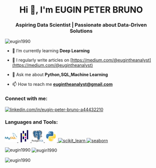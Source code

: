 <h1 align="center">Hi 👋, I'm EUGIN PETER BRUNO</h1>
<h3 align="center">Aspiring Data Scientist | Passionate about Data-Driven Solutions</h3>

<p align="left"> <img src="https://komarev.com/ghpvc/?username=eugin1990&label=Profile%20views&color=0e75b6&style=flat" alt="eugin1990" /> </p>

- 🌱 I’m currently learning **Deep Learning**

- 📝 I regularly write articles on [https://medium.com/@eugintheanalyst](https://medium.com/@eugintheanalyst)

- 💬 Ask me about **Python,SQL,Machine Learning**

- 📫 How to reach me **eugintheanalyst@gmail.com**

<h3 align="left">Connect with me:</h3>
<p align="left">
<a href="https://linkedin.com/in/linkedin.com/in/eugin-peter-bruno-a44432210" target="blank"><img align="center" src="https://raw.githubusercontent.com/rahuldkjain/github-profile-readme-generator/master/src/images/icons/Social/linked-in-alt.svg" alt="linkedin.com/in/eugin-peter-bruno-a44432210" height="30" width="40" /></a>
</p>

<h3 align="left">Languages and Tools:</h3>
<p align="left"> <a href="https://www.mysql.com/" target="_blank" rel="noreferrer"> <img src="https://raw.githubusercontent.com/devicons/devicon/master/icons/mysql/mysql-original-wordmark.svg" alt="mysql" width="40" height="40"/> </a> <a href="https://pandas.pydata.org/" target="_blank" rel="noreferrer"> <img src="https://raw.githubusercontent.com/devicons/devicon/2ae2a900d2f041da66e950e4d48052658d850630/icons/pandas/pandas-original.svg" alt="pandas" width="40" height="40"/> </a> <a href="https://www.postgresql.org" target="_blank" rel="noreferrer"> <img src="https://raw.githubusercontent.com/devicons/devicon/master/icons/postgresql/postgresql-original-wordmark.svg" alt="postgresql" width="40" height="40"/> </a> <a href="https://www.python.org" target="_blank" rel="noreferrer"> <img src="https://raw.githubusercontent.com/devicons/devicon/master/icons/python/python-original.svg" alt="python" width="40" height="40"/> </a> <a href="https://scikit-learn.org/" target="_blank" rel="noreferrer"> <img src="https://upload.wikimedia.org/wikipedia/commons/0/05/Scikit_learn_logo_small.svg" alt="scikit_learn" width="40" height="40"/> </a> <a href="https://seaborn.pydata.org/" target="_blank" rel="noreferrer"> <img src="https://seaborn.pydata.org/_images/logo-mark-lightbg.svg" alt="seaborn" width="40" height="40"/> </a> </p>

<p><img align="left" src="https://github-readme-stats.vercel.app/api/top-langs?username=eugin1990&show_icons=true&locale=en&layout=compact" alt="eugin1990" /></p>

<p>&nbsp;<img align="center" src="https://github-readme-stats.vercel.app/api?username=eugin1990&show_icons=true&locale=en" alt="eugin1990" /></p>

<p><img align="center" src="https://github-readme-streak-stats.herokuapp.com/?user=eugin1990&" alt="eugin1990" /></p>
